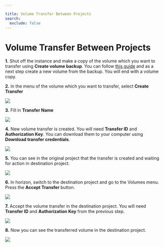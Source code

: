 ```yaml
---

title: Volume Transfer Between Projects
search:
  exclude: false
---
```


# Volume Transfer Between Projects

__1.__ Shut off the instance and make a copy of the volume which you want to transfer using **Create volume backup**.
You can follow [this guide](../manage-volumes/#creating-volume-backup) and as a next step create a new volume from the backup.
You will end with a volume copy.

__2.__ In the menu of the volume which you want to transfer, select **Create Transfer**

  ![](/img/openstack/volume-transfer/transfer1.png)

__3.__ Fill in **Transfer Name**

  ![](/img/openstack/volume-transfer/transfer2.png)

__4.__ New volume transfer is created. You will need **Transfer ID** and **Authorization Key**.
You can download them to your computer using **Download transfer credentials**.

  ![](/img/openstack/volume-transfer/transfer3.png)

__5.__ You can see in the original project that the transfer is created and waiting
for action in destination project.

  ![](/img/openstack/volume-transfer/transfer4.png)

__6.__ In horizon, switch to the destination project and go to the Volumes menu.
Press the **Accept Transfer** button.

  ![](/img/openstack/volume-transfer/transfer5.png)

__7.__ Accept the volume transfer in the destination project.
You will need **Transfer ID** and **Authorization Key** from the previous step.

  ![](/img/openstack/volume-transfer/transfer6.png)

__8.__ Now you can see the transferred volume in the destination project.

  ![](/img/openstack/volume-transfer/transfer7.png)
